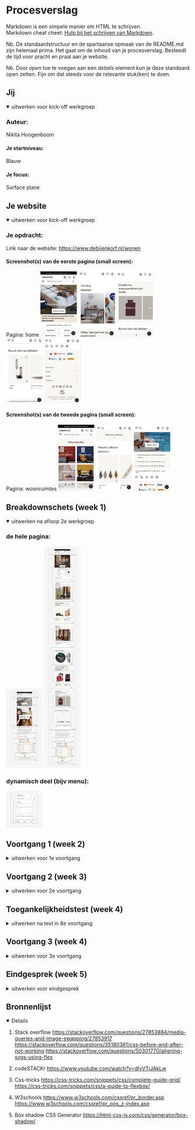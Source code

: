 # Procesverslag
Markdown is een simpele manier om HTML te schrijven.  
Markdown cheat cheet: [Hulp bij het schrijven van Markdown](https://github.com/adam-p/markdown-here/wiki/Markdown-Cheatsheet).

Nb. De standaardstructuur en de spartaanse opmaak van de README.md zijn helemaal prima. Het gaat om de inhoud van je procesverslag. Besteedt de tijd voor pracht en praal aan je website.

Nb. Door *open* toe te voegen aan een *details* element kun je deze standaard open zetten. Fijn om dat steeds voor de relevante stuk(ken) te doen.





## Jij

<details open>
<summary>uitwerken voor kick-off werkgroep</summary>

### Auteur:
Nikita Hoogenboom

#### Je startniveau:
Blauw

#### Je focus:
Surface plane
 
</details>





## Je website

<details open>
<summary>uitwerken voor kick-off werkgroep</summary>

### Je opdracht:
Link naar de website: https://www.debijenkorf.nl/wonen

#### Screenshot(s) van de eerste pagina (small screen): 
Pagina: home
<img src="images/Schermafbeelding_home1.png" width="100px" alt="omschrijving van de pagina">
<img src="images/Schermafbeelding_home2.png" width="100px" alt="omschrijving van de pagina">
<img src="images/Schermafbeelding_home3.png" width="100px" alt="omschrijving van de pagina">
<img src="images/Schermafbeelding_home4.png" width="100px" alt="omschrijving van de pagina">
<img src="images/Schermafbeelding_home5.png" width="100px" alt="omschrijving van de pagina">

#### Screenshot(s) van de tweede pagina (small screen):
Pagina: woonruimtes 
<img src="images/Schermafbeelding_woonruimtes1.png" width="100px" alt="omschrijving van de pagina">
<img src="images/Schermafbeelding_woonruimtes2.png" width="100px" alt="omschrijving van de pagina">
<img src="images/Schermafbeelding_woonruimtes3.png" width="100px" alt="omschrijving van de pagina">
 
</details>





## Breakdownschets (week 1)

<details open>
<summary>uitwerken na afloop 2e werkgroep</summary>

### de hele pagina: 
<img src="images/Homepage.jpg" width="100px" alt="breakdown van de hele pagina">
<img src="images/Wonen.jpg" width="100px" alt="breakdown van de hele pagina">

### dynamisch deel (bijv menu): 
<img src="images/Hamburgermenu.jpg" width="100px" alt="breakdown van een dynamisch deel">

</details>





## Voortgang 1 (week 2)

<details>
<summary>uitwerken voor 1e voortgang</summary>

### Stand van zaken
Ik heb alle basis html van de homepagina geschreven en ben begonnen aan mijn css. Ik liep er vooral tegenaan dat het responsive maken van mijn website complexer was dan ik dacht.

### Agenda voor meeting
samen met je groepje opstellen

| student 1      | student 2          | student 3    | student 4        |
| ---            | ---                | ---          | ---              |
| dit bespreken  | en dit             | en ik dit    | en dan ik dat    |
| en dat ook nog | dit als er tijd is | nog een punt | dit wil ik zeker |
| ...            | ...                | ...          | ...              |


### Verslag van meeting
hier na afloop snel de uitkomsten van de meeting vastleggen

- punt 1
- punt 2
- nog een punt
- ...

</details>





## Voortgang 2 (week 3)

<details>
<summary>uitwerken voor 2e voortgang</summary>

### Stand van zaken
Mijn eerste pagina is (zo goed als) af en ik ben nu begonnen met de surface plane. Ook begin ik nu met mijn 2e pagina.

### Verslag van meeting
- Ik weet nu hoe ik mijn hamburgermenu kan laten werken
- Ik moet ervoor zorgen dat mijn pagina tab-baar is

</details>





## Toegankelijkheidstest (week 4)

<details>
<summary>uitwerken na test in 8e voortgang</summary>

### Bevindingen
Lijst met je bevindingen die in de test naar voren kwamen:

#### Titel eerste bevinding
<strong>Central field loss</strong>
Header/button contrast is te laag
Tekst contrast te laag

#### Titel tweede bevinding. 
<strong>Low contrast</strong>
Border rondom zoekbalk
Lijntjes onder de links (a)

</details>


## Voortgang 3 (week 4)

<details>
<summary>uitwerken voor 3e voortgang</summary>

### Stand van zaken
Mijn paginas zijn nu beiden compleet qua html/css en ik wil nu alleen nog wat extra microinteracties en button states toevoegen


### Agenda voor meeting
samen met je groepje opstellen

| student 1      | student 2          | student 3    | student 4        |
| ---            | ---                | ---          | ---              |
| dit bespreken  | en dit             | en ik dit    | en dan ik dat    |
| en dat ook nog | dit als er tijd is | nog een punt | dit wil ik zeker |
| ...            | ...                | ...          | ...              |


### Verslag van meeting
hier na afloop snel de uitkomsten van de meeting vastleggen

Html
- Pseudoclasses
- Comments toevoegen
- Href vullen met .wonen

Css
- Div van de a weghalen

</details>





## Eindgesprek (week 5)

<details>
<summary>uitwerken voor eindgesprek</summary>

### Stand van zaken
Ik heb mijn code wat netter gemaakt (minder classes, pseudoclasses) en dat was meer werk dan ik had gedacht. Ook heb ik mijn code door de validator gehaald.

### Screenshot(s)

<img src="./images/Final_screenshot" width="100px" alt="Final screenshot">
<img src="./images/Final_screenshot2" width="100px" alt="Final screenshot">

</details>





## Bronnenlijst

<details open>

1. Stack overflow 
https://stackoverflow.com/questions/27853884/media-queries-and-image-swapping/27853917
https://stackoverflow.com/questions/35180361/css-before-and-after-not-working
https://stackoverflow.com/questions/50301770/aligning-svgs-using-flex

2. codeSTACKr
https://www.youtube.com/watch?v=dIyVTjJAkLw

3. Css-tricks
https://css-tricks.com/snippets/css/complete-guide-grid/
https://css-tricks.com/snippets/css/a-guide-to-flexbox/

4. W3schools
https://www.w3schools.com/cssref/pr_border.asp
https://www.w3schools.com/cssref/pr_pos_z-index.asp

5. Box shadow CSS Generator
https://html-css-js.com/css/generator/box-shadow/

</details>